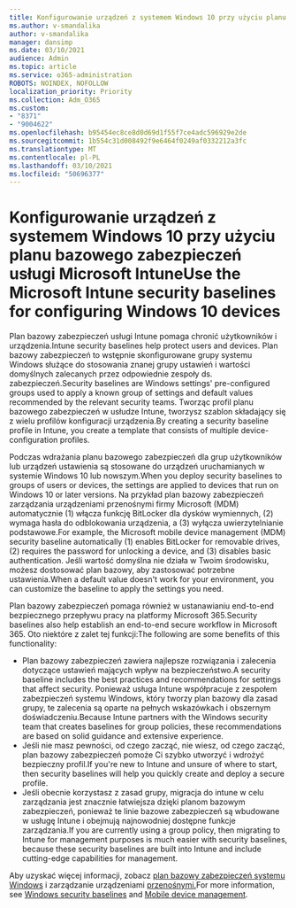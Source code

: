 ```yaml
---
title: Konfigurowanie urządzeń z systemem Windows 10 przy użyciu planu bazowego zabezpieczeń usługi Microsoft Intune
ms.author: v-smandalika
author: v-smandalika
manager: dansimp
ms.date: 03/10/2021
audience: Admin
ms.topic: article
ms.service: o365-administration
ROBOTS: NOINDEX, NOFOLLOW
localization_priority: Priority
ms.collection: Adm_O365
ms.custom:
- "8371"
- "9004622"
ms.openlocfilehash: b95454ec8ce8d0d69d1f55f7ce4adc596929e2de
ms.sourcegitcommit: 1b554c31d008492f9e6464f0249af0332212a3fc
ms.translationtype: MT
ms.contentlocale: pl-PL
ms.lasthandoff: 03/10/2021
ms.locfileid: "50696377"
---
```

# <a name="use-the-microsoft-intune-security-baselines-for-configuring-windows-10-devices"></a><span data-ttu-id="06cb8-102">Konfigurowanie urządzeń z systemem Windows 10 przy użyciu planu bazowego zabezpieczeń usługi Microsoft Intune</span><span class="sxs-lookup"><span data-stu-id="06cb8-102">Use the Microsoft Intune security baselines for configuring Windows 10 devices</span></span>

<span data-ttu-id="06cb8-103">Plan bazowy zabezpieczeń usługi Intune pomaga chronić użytkowników i urządzenia.</span><span class="sxs-lookup"><span data-stu-id="06cb8-103">Intune security baselines help protect users and devices.</span></span> <span data-ttu-id="06cb8-104">Plan bazowy zabezpieczeń to wstępnie skonfigurowane grupy systemu Windows służące do stosowania znanej grupy ustawień i wartości domyślnych zalecanych przez odpowiednie zespoły ds. zabezpieczeń.</span><span class="sxs-lookup"><span data-stu-id="06cb8-104">Security baselines are Windows settings' pre-configured groups used to apply a known group of settings and default values recommended by the relevant security teams.</span></span> <span data-ttu-id="06cb8-105">Tworząc profil planu bazowego zabezpieczeń w usłudze Intune, tworzysz szablon składający się z wielu profilów konfiguracji urządzenia.</span><span class="sxs-lookup"><span data-stu-id="06cb8-105">By creating a security baseline profile in Intune, you create a template that consists of multiple device-configuration profiles.</span></span>

<span data-ttu-id="06cb8-106">Podczas wdrażania planu bazowego zabezpieczeń dla grup użytkowników lub urządzeń ustawienia są stosowane do urządzeń uruchamianych w systemie Windows 10 lub nowszym.</span><span class="sxs-lookup"><span data-stu-id="06cb8-106">When you deploy security baselines to groups of users or devices, the settings are applied to devices that run on Windows 10 or later versions.</span></span> <span data-ttu-id="06cb8-107">Na przykład plan bazowy zabezpieczeń zarządzania urządzeniami przenośnymi firmy Microsoft (MDM) automatycznie (1) włącza funkcję BitLocker dla dysków wymiennych, (2) wymaga hasła do odblokowania urządzenia, a (3) wyłącza uwierzytelnianie podstawowe.</span><span class="sxs-lookup"><span data-stu-id="06cb8-107">For example, the Microsoft mobile device management (MDM) security baseline automatically (1) enables BitLocker for removable drives, (2) requires the password for unlocking a device, and (3) disables basic authentication.</span></span> <span data-ttu-id="06cb8-108">Jeśli wartość domyślna nie działa w Twoim środowisku, możesz dostosować plan bazowy, aby zastosować potrzebne ustawienia.</span><span class="sxs-lookup"><span data-stu-id="06cb8-108">When a default value doesn't work for your environment, you can customize the baseline to apply the settings you need.</span></span>

<span data-ttu-id="06cb8-109">Plan bazowy zabezpieczeń pomaga również w ustanawianiu end-to-end bezpiecznego przepływu pracy na platformy Microsoft 365.</span><span class="sxs-lookup"><span data-stu-id="06cb8-109">Security baselines also help establish an end-to-end secure workflow in Microsoft 365.</span></span> <span data-ttu-id="06cb8-110">Oto niektóre z zalet tej funkcji:</span><span class="sxs-lookup"><span data-stu-id="06cb8-110">The following are some benefits of this functionality:</span></span>
- <span data-ttu-id="06cb8-111">Plan bazowy zabezpieczeń zawiera najlepsze rozwiązania i zalecenia dotyczące ustawień mających wpływ na bezpieczeństwo.</span><span class="sxs-lookup"><span data-stu-id="06cb8-111">A security baseline includes the best practices and recommendations for settings that affect security.</span></span> <span data-ttu-id="06cb8-112">Ponieważ usługa Intune współpracuje z zespołem zabezpieczeń systemu Windows, który tworzy plan bazowy dla zasad grupy, te zalecenia są oparte na pełnych wskazówkach i obszernym doświadczeniu.</span><span class="sxs-lookup"><span data-stu-id="06cb8-112">Because Intune partners with the Windows security team that creates baselines for group policies, these recommendations are based on solid guidance and extensive experience.</span></span>
- <span data-ttu-id="06cb8-113">Jeśli nie masz pewności, od czego zacząć, nie wiesz, od czego zacząć, plan bazowy zabezpieczeń pomoże Ci szybko utworzyć i wdrożyć bezpieczny profil.</span><span class="sxs-lookup"><span data-stu-id="06cb8-113">If you're new to Intune and unsure of where to start, then security baselines will help you quickly create and deploy a secure profile.</span></span>
- <span data-ttu-id="06cb8-114">Jeśli obecnie korzystasz z zasad grupy, migracja do intune w celu zarządzania jest znacznie łatwiejsza dzięki planom bazowym zabezpieczeń, ponieważ te linie bazowe zabezpieczeń są wbudowane w usługę Intune i obejmują najnowodniej dostępne funkcje zarządzania.</span><span class="sxs-lookup"><span data-stu-id="06cb8-114">If you are currently using a group policy, then migrating to Intune for management purposes is much easier with security baselines, because these security baselines are built into Intune and include cutting-edge capabilities for management.</span></span>

<span data-ttu-id="06cb8-115">Aby uzyskać więcej informacji, zobacz [plan bazowy zabezpieczeń systemu Windows](https://docs.microsoft.com/windows/security/threat-protection/windows-security-baselines) i zarządzanie urządzeniami [przenośnymi.](https://docs.microsoft.com/windows/client-management/mdm/)</span><span class="sxs-lookup"><span data-stu-id="06cb8-115">For more information, see [Windows security baselines](https://docs.microsoft.com/windows/security/threat-protection/windows-security-baselines) and [Mobile device management](https://docs.microsoft.com/windows/client-management/mdm/).</span></span>